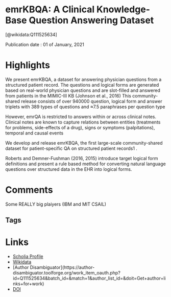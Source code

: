 
emrKBQA: A Clinical Knowledge-Base Question Answering Dataset
=============================================================
  
  [@wikidata:Q111525634]  
  
Publication date : 01 of January, 2021  

# Highlights
We present emrKBQA, a dataset for answering physician questions from a structured patient record.
The questions and logical
forms are generated based on real-world physician questions and are slot-filled and answered
from patients in the MIMIC-III KB (Johnson
et al., 2016)
This community-shared release consists
of over 940000 question, logical form and answer triplets with 389 types of questions and
≈7.5 paraphrases per question type

However, emrQA is restricted to answers within
or across clinical notes. Clinical notes are known
to capture relations between entities (treatments for
problems, side-effects of a drug), signs or symptoms (palpitations), temporal and causal events

We develop and release
emrKBQA, the first large-scale community-shared
dataset for patient-specific QA on structured patient
records1
. 

Roberts and Demner-Fushman (2016, 2015) introduce target logical form definitions and present
a rule based method for converting natural language questions over structured data in the EHR
into logical forms.



# Comments

Some REALLY big plaiyers (IBM and MIT CSAIL)


## Tags

# Links
  
 * [Scholia Profile](https://scholia.toolforge.org/work/Q111525634)  
 * [Wikidata](https://www.wikidata.org/wiki/Q111525634)  
 * [Author Disambiguator](https://author-
disambiguator.toolforge.org/work_item_oauth.php?id=Q111525634&batch_id=&match=1&author_list_id=&doit=Get+author+links+for+work)  
 * [DOI](https://doi.org/10.18653/V1/2021.BIONLP-1.7)  
